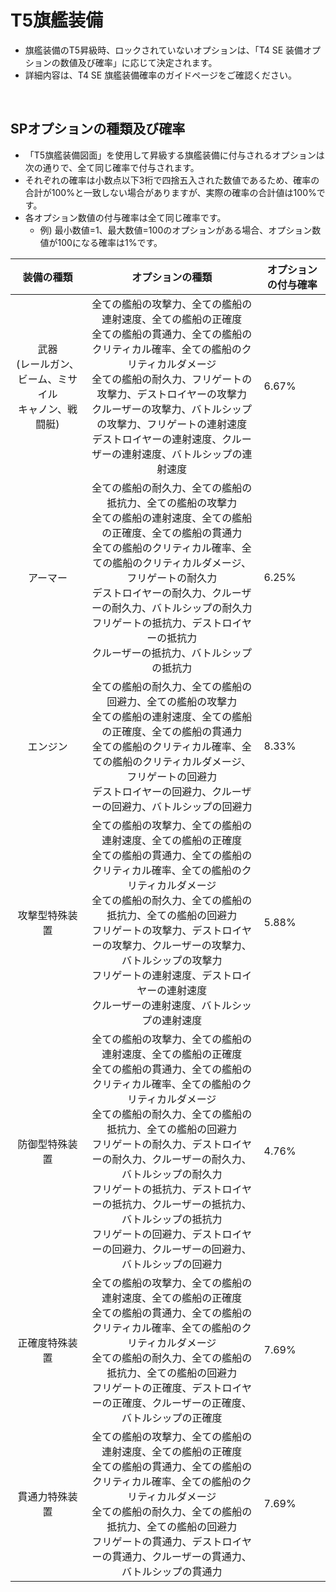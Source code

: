 # T5旗艦装備

- 旗艦装備のT5昇級時、ロックされていないオプションは、「T4 SE 装備オプションの数値及び確率」に応じて決定されます。
- 詳細内容は、T4 SE 旗艦装備確率のガイドページをご確認ください。

<br>

## SPオプションの種類及び確率

- 「T5旗艦装備図面」を使用して昇級する旗艦装備に付与されるオプションは次の通りで、全て同じ確率で付与されます。
- それぞれの確率は小数点以下3桁で四捨五入された数値であるため、確率の合計が100%と一致しない場合がありますが、実際の確率の合計値は100%です。
- 各オプション数値の付与確率は全て同じ確率です。
  - 例) 最小数値=1、最大数値=100のオプションがある場合、オプション数値が100になる確率は1%です。

| 装備の種類 | オプションの種類 | オプションの付与確率 |
| :-: | :-: | - |
| 武器<br>(レールガン、ビーム、ミサイル<br>キャノン、戦闘艇) | 全ての艦船の攻撃力、全ての艦船の連射速度、全ての艦船の正確度<br>全ての艦船の貫通力、全ての艦船のクリティカル確率、全ての艦船のクリティカルダメージ<br>全ての艦船の耐久力、フリゲートの攻撃力、デストロイヤーの攻撃力<br>クルーザーの攻撃力、バトルシップの攻撃力、フリゲートの連射速度<br>デストロイヤーの連射速度、クルーザーの連射速度、バトルシップの連射速度 | 6.67% |
| アーマー | 全ての艦船の耐久力、全ての艦船の抵抗力、全ての艦船の攻撃力<br>全ての艦船の連射速度、全ての艦船の正確度、全ての艦船の貫通力<br>全ての艦船のクリティカル確率、全ての艦船のクリティカルダメージ、フリゲートの耐久力<br>デストロイヤーの耐久力、クルーザーの耐久力、バトルシップの耐久力<br>フリゲートの抵抗力、デストロイヤーの抵抗力<br>クルーザーの抵抗力、バトルシップの抵抗力 | 6.25% |
| エンジン | 全ての艦船の耐久力、全ての艦船の回避力、全ての艦船の攻撃力<br>全ての艦船の連射速度、全ての艦船の正確度、全ての艦船の貫通力<br>全ての艦船のクリティカル確率、全ての艦船のクリティカルダメージ、フリゲートの回避力<br>デストロイヤーの回避力、クルーザーの回避力、バトルシップの回避力 | 8.33% |
| 攻撃型特殊装置 | 全ての艦船の攻撃力、全ての艦船の連射速度、全ての艦船の正確度<br>全ての艦船の貫通力、全ての艦船のクリティカル確率、全ての艦船のクリティカルダメージ<br>全ての艦船の耐久力、全ての艦船の抵抗力、全ての艦船の回避力<br>フリゲートの攻撃力、デストロイヤーの攻撃力、クルーザーの攻撃力、バトルシップの攻撃力<br>フリゲートの連射速度、デストロイヤーの連射速度<br> クルーザーの連射速度、バトルシップの連射速度 | 5.88% |
| 防御型特殊装置 | 全ての艦船の攻撃力、全ての艦船の連射速度、全ての艦船の正確度<br>全ての艦船の貫通力、全ての艦船のクリティカル確率、全ての艦船のクリティカルダメージ<br>全ての艦船の耐久力、全ての艦船の抵抗力、全ての艦船の回避力<br>フリゲートの耐久力、デストロイヤーの耐久力、クルーザーの耐久力、バトルシップの耐久力<br>フリゲートの抵抗力、デストロイヤーの抵抗力、クルーザーの抵抗力、バトルシップの抵抗力<br>フリゲートの回避力、デストロイヤーの回避力、クルーザーの回避力、バトルシップの回避力 | 4.76% |
| 正確度特殊装置 | 全ての艦船の攻撃力、全ての艦船の連射速度、全ての艦船の正確度<br>全ての艦船の貫通力、全ての艦船のクリティカル確率、全ての艦船のクリティカルダメージ<br>全ての艦船の耐久力、全ての艦船の抵抗力、全ての艦船の回避力<br>フリゲートの正確度、デストロイヤーの正確度、クルーザーの正確度、バトルシップの正確度 | 7.69% |
| 貫通力特殊装置 | 全ての艦船の攻撃力、全ての艦船の連射速度、全ての艦船の正確度<br>全ての艦船の貫通力、全ての艦船のクリティカル確率、全ての艦船のクリティカルダメージ<br>全ての艦船の耐久力、全ての艦船の抵抗力、全ての艦船の回避力<br>フリゲートの貫通力、デストロイヤーの貫通力、クルーザーの貫通力、バトルシップの貫通力 | 7.69% |